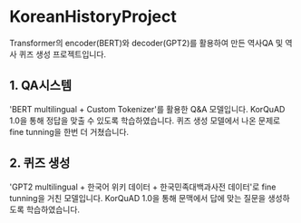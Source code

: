 # KoreanHistoryProject

Transformer의 encoder(BERT)와 decoder(GPT2)를 활용하여 만든 역사QA 및 역사 퀴즈 생성 프로젝트입니다.

## 1. QA시스템

'BERT multilingual + Custom Tokenizer'를 활용한 Q&A 모델입니다.
KorQuAD 1.0을 통해 정답을 맞출 수 있도록 학습하였습니다.
퀴즈 생성 모델에서 나온 문제로 fine tunning을 한번 더 거쳤습니다.

## 2. 퀴즈 생성

'GPT2 multilingual + 한국어 위키 데이터 + 한국민족대백과사전 데이터'로 fine tunning을 거친 모델입니다.
KorQuAD 1.0을 통해 문맥에서 답에 맞는 질문을 생성하도록 학습하였습니다.
